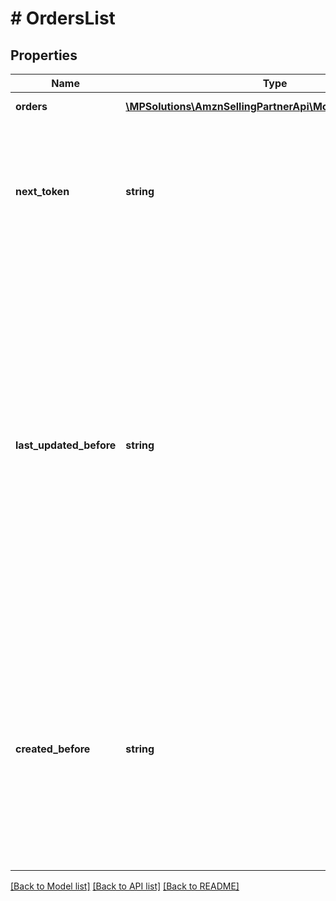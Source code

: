 # # OrdersList

## Properties

Name | Type | Description | Notes
------------ | ------------- | ------------- | -------------
**orders** | [**\MPSolutions\AmznSellingPartnerApi\Models\Orders\Order[]**](Order.md) | A list of orders. |
**next_token** | **string** | When present and not empty, pass this string token in the next request to return the next response page. | [optional]
**last_updated_before** | **string** | A date used for selecting orders that were last updated before (or at) a specified time. An update is defined as any change in order status, including the creation of a new order. Includes updates made by Amazon and by the seller. All dates must be in ISO 8601 format. | [optional]
**created_before** | **string** | A date used for selecting orders created before (or at) a specified time. Only orders placed before the specified time are returned. The date must be in ISO 8601 format. | [optional]

[[Back to Model list]](../../README.md#models) [[Back to API list]](../../README.md#endpoints) [[Back to README]](../../README.md)
